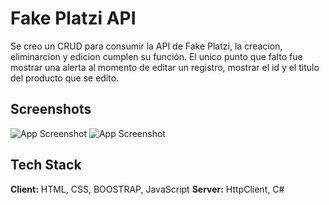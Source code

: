 
# Fake Platzi API

Se creo un CRUD para consumir la API de Fake Platzi, la creacion, eliminarcion y edicion cumplen su función. El unico punto que falto fue mostrar una alerta al momento de editar un registro, mostrar el id y el titulo del producto que se edito. 

## Screenshots

![App Screenshot](/images/detalles.PNG)
![App Screenshot](/images/Filtrado.PNG)


## Tech Stack

**Client:** HTML, CSS, BOOSTRAP, JavaScript
**Server:** HttpClient, C#

